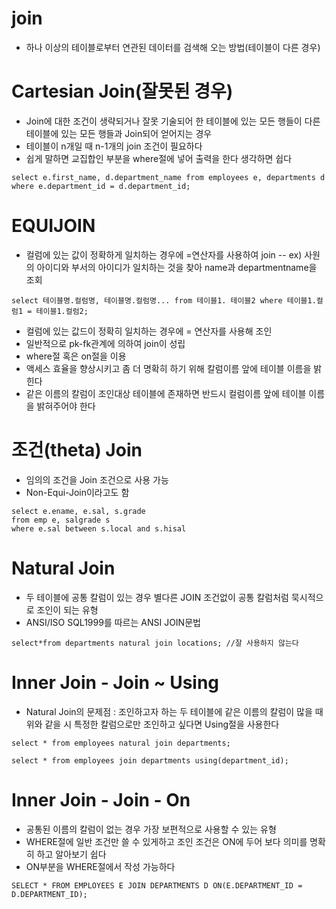 # join
- 하나 이상의 테이블로부터 연관된 데이터를 검색해 오는 방법(테이블이 다른 경우)

# Cartesian Join(잘못된 경우)
- Join에 대한 조건이 생략되거나 잘못 기술되어 한 테이블에 있는 모든 행들이 다른 테이블에 있는 모든 행들과 Join되어 얻어지는 경우
- 테이블이 n개일 때 n-1개의 join 조건이 필요하다
- 쉽게 말하면 교집합인 부분을 where절에 넣어 출력을 한다 생각하면 쉽다 
```
select e.first_name, d.department_name from employees e, departments d where e.department_id = d.department_id;
```

# EQUIJOIN
- 컬럼에 있는 값이 정확하게 일치하는 경우에 =연산자를 사용하여 join
-- ex) 사원의 아이디와 부서의 아이디가 일치하는 것을 찾아 name과 departmentname을 조회
```
select 테이블명.컬럼명, 테이블명.컬럼명... from 테이블1. 테이블2 where 테이블1.컬럼1 = 테이블1.컬럼2;
```
- 컬럼에 있는 값드이 정확히 일치하는 경우에 = 연산자를 사용해 조인
- 일반적으로 pk-fk관계에 의하여 join이 성립
- where절 혹은 on절을 이용
- 액세스 효율을 향상시키고 좀 더 명확히 하기 위해 칼럼이름 앞에 테이블 이름을 밝힌다
- 같은 이름의 칼럼이 조인대상 테이블에 존재하면 반드시 컬럼이름 앞에 테이블 이름을 밝혀주어야 한다

# 조건(theta) Join
- 임의의 조건을 Join 조건으로 사용 가능
- Non-Equi-Join이라고도 함
```
select e.ename, e.sal, s.grade
from emp e, salgrade s
where e.sal between s.local and s.hisal
```

# Natural Join
- 두 테이블에 공통 칼럼이 있는 경우 별다른 JOIN 조건없이 공통 칼럼처럼 묵시적으로 조인이 되는 유형
- ANSI/ISO SQL1999를 따르는 ANSI JOIN문법
```
select*from departments natural join locations; //잘 사용하지 않는다
```

# Inner Join - Join ~ Using
- Natural Join의 문제점 : 조인하고자 하는 두 테이블에 같은 이름의 칼럼이 많을 때 위와 같을 시 특정한 칼럼으로만 조인하고 싶다면 Using절을 사용한다
```
select * from employees natural join departments;

select * from employees join departments using(department_id);
```

# Inner Join - Join - On
- 공통된 이름의 칼럼이 없는 경우 가장 보편적으로 사용할 수 있는 유형
- WHERE절에 일반 조건만 쓸 수 있게하고 조인 조건은 ON에 두어 보다 의미를 명확히 하고 알아보기 쉽다
- ON부분을 WHERE절에서 작성 가능하다
```
SELECT * FROM EMPLOYEES E JOIN DEPARTMENTS D ON(E.DEPARTMENT_ID = D.DEPARTMENT_ID);
```
